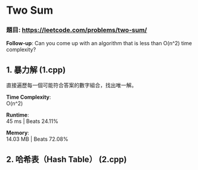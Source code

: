 # Two Sum

### 題目: https://leetcode.com/problems/two-sum/
**Follow-up**: Can you come up with an algorithm that is less than O(n^2) time complexity?

## 1. 暴力解 (1.cpp)
直接遍歷每一個可能符合答案的數字組合，找出唯一解。

**Time Complexity**:  
O(n^2)  

**Runtime**:  
45 ms | Beats 24.11%

**Memory**:  
14.03 MB | Beats 72.08%


## 2. 哈希表（Hash Table） (2.cpp)
